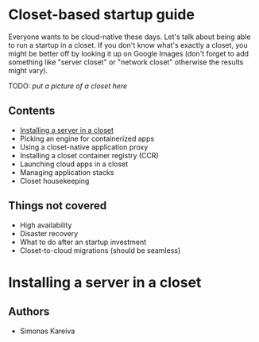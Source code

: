# Closet-based startup guide

Everyone wants to be cloud-native these days. Let's talk about being able to run a startup in a closet. 
If you don't know what's exactly a closet, you might be better off by looking it up on Google Images
(don't forget to add something like "server closet" or "network closet" otherwise the results might vary).

TODO: _put a picture of a closet here_

## Contents

* [Installing a server in a closet](#Installing-a-server-in-a-closet)
* Picking an engine for containerized apps
* Using a closet-native application proxy
* Installing a closet container registry (CCR)
* Launching cloud apps in a closet
* Managing application stacks
* Closet housekeeping

## Things not covered

* High availability
* Disaster recovery
* What to do after an startup investment
* Closet-to-cloud migrations (should be seamless)

# Installing a server in a closet

## Authors

* Simonas Kareiva
